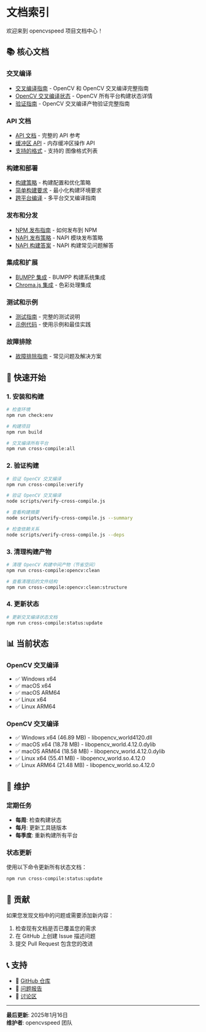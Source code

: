# 文档索引

欢迎来到 opencvspeed 项目文档中心！

## 📚 核心文档

### 交叉编译
- [交叉编译指南](CROSS_COMPILATION.md) - OpenCV 和 OpenCV 交叉编译完整指南
- [OpenCV 交叉编译状态](OPENCV_CROSS_COMPILE_STATUS.md) - OpenCV 所有平台构建状态详情
- [验证指南](VERIFICATION_GUIDE.md) - OpenCV 交叉编译产物验证完整指南

### API 文档
- [API 文档](API.md) - 完整的 API 参考
- [缓冲区 API](BUFFER_API.md) - 内存缓冲区操作 API
- [支持的格式](FORMATS.md) - 支持的 图像格式列表

### 构建和部署
- [构建策略](BUILD_STRATEGIES.md) - 构建配置和优化策略
- [简单构建要求](SIMPLE_BUILD_REQUIREMENTS.md) - 最小化构建环境要求
- [跨平台编译](CROSS_COMPILATION.md) - 多平台交叉编译指南

### 发布和分发
- [NPM 发布指南](NPM_PUBLISH_GUIDE.md) - 如何发布到 NPM
- [NAPI 发布策略](NAPI_PUBLISH_STRATEGY.md) - NAPI 模块发布策略
- [NAPI 构建答案](NAPI_BUILD_ANSWER.md) - NAPI 构建常见问题解答

### 集成和扩展
- [BUMPP 集成](BUMPP_INTEGRATION.md) - BUMPP 构建系统集成
- [Chroma.js 集成](CHROMA_JS_INTEGRATION.md) - 色彩处理集成

### 测试和示例
- [测试指南](TESTING.md) - 完整的测试说明
- [示例代码](EXAMPLES.md) - 使用示例和最佳实践

### 故障排除
- [故障排除指南](TROUBLESHOOTING.md) - 常见问题及解决方案

## 🚀 快速开始

### 1. 安装和构建
```bash
# 检查环境
npm run check:env

# 构建项目
npm run build

# 交叉编译所有平台
npm run cross-compile:all
```

### 2. 验证构建
```bash
# 验证 OpenCV 交叉编译
npm run cross-compile:verify

# 验证 OpenCV 交叉编译
node scripts/verify-cross-compile.js

# 查看构建摘要
node scripts/verify-cross-compile.js --summary

# 检查依赖关系
node scripts/verify-cross-compile.js --deps
```

### 3. 清理构建产物
```bash
# 清理 OpenCV 构建中间产物（节省空间）
npm run cross-compile:opencv:clean

# 查看清理后的文件结构
npm run cross-compile:opencv:clean:structure
```

### 4. 更新状态
```bash
# 更新交叉编译状态文档
npm run cross-compile:status:update
```

## 📊 当前状态

### OpenCV 交叉编译
- ✅ Windows x64
- ✅ macOS x64
- ✅ macOS ARM64
- ✅ Linux x64
- ✅ Linux ARM64

### OpenCV 交叉编译
- ✅ Windows x64 (46.89 MB) - libopencv_world4120.dll
- ✅ macOS x64 (18.78 MB) - libopencv_world.4.12.0.dylib
- ✅ macOS ARM64 (18.58 MB) - libopencv_world.4.12.0.dylib
- ✅ Linux x64 (55.41 MB) - libopencv_world.so.4.12.0
- ✅ Linux ARM64 (21.48 MB) - libopencv_world.so.4.12.0

## 🔧 维护

### 定期任务
- **每周**: 检查构建状态
- **每月**: 更新工具链版本
- **每季度**: 重新构建所有平台

### 状态更新
使用以下命令更新所有状态文档：
```bash
npm run cross-compile:status:update
```

## 🤝 贡献

如果您发现文档中的问题或需要添加新内容：

1. 检查现有文档是否已覆盖您的需求
2. 在 GitHub 上创建 Issue 描述问题
3. 提交 Pull Request 包含您的改进

## 📞 支持

- 📖 [GitHub 仓库](https://github.com/pixFlowTeam/opencv-napi)
- 🐛 [问题报告](https://github.com/pixFlowTeam/opencv-napi/issues)
- 💬 [讨论区](https://github.com/pixFlowTeam/opencv-napi/discussions)

---

**最后更新**: 2025年1月16日  
**维护者**: opencvspeed 团队
